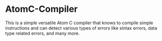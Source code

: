 # AtomC-Compiler

This is a simple versatile Atom C compiler that knows to compile simple instructions and can detect various types of errors like sintax errors, data type related errors, and many more. 
